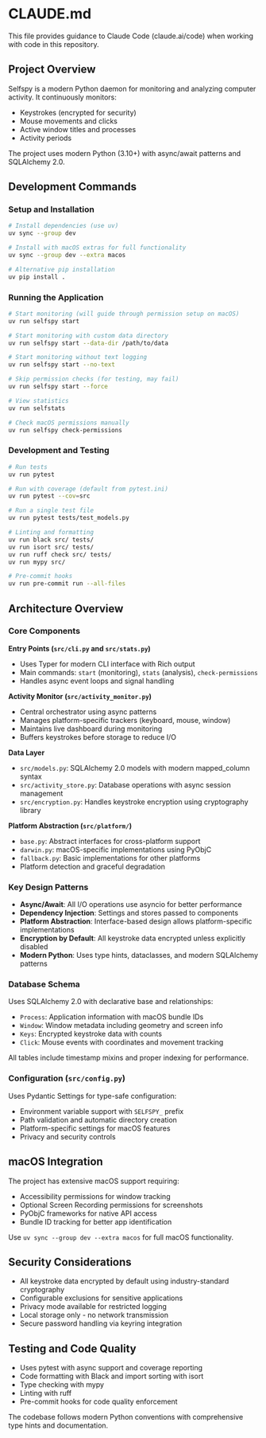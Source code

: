 # CLAUDE.md

This file provides guidance to Claude Code (claude.ai/code) when working with code in this repository.

## Project Overview

Selfspy is a modern Python daemon for monitoring and analyzing computer activity. It continuously monitors:
- Keystrokes (encrypted for security)
- Mouse movements and clicks
- Active window titles and processes
- Activity periods

The project uses modern Python (3.10+) with async/await patterns and SQLAlchemy 2.0.

## Development Commands

### Setup and Installation
```bash
# Install dependencies (use uv)
uv sync --group dev

# Install with macOS extras for full functionality
uv sync --group dev --extra macos

# Alternative pip installation
uv pip install .
```

### Running the Application
```bash
# Start monitoring (will guide through permission setup on macOS)
uv run selfspy start

# Start monitoring with custom data directory
uv run selfspy start --data-dir /path/to/data

# Start monitoring without text logging
uv run selfspy start --no-text

# Skip permission checks (for testing, may fail)
uv run selfspy start --force

# View statistics
uv run selfstats

# Check macOS permissions manually
uv run selfspy check-permissions
```

### Development and Testing
```bash
# Run tests
uv run pytest

# Run with coverage (default from pytest.ini)
uv run pytest --cov=src

# Run a single test file
uv run pytest tests/test_models.py

# Linting and formatting
uv run black src/ tests/
uv run isort src/ tests/
uv run ruff check src/ tests/
uv run mypy src/

# Pre-commit hooks
uv run pre-commit run --all-files
```

## Architecture Overview

### Core Components

**Entry Points (`src/cli.py` and `src/stats.py`)**
- Uses Typer for modern CLI interface with Rich output
- Main commands: `start` (monitoring), `stats` (analysis), `check-permissions`
- Handles async event loops and signal handling

**Activity Monitor (`src/activity_monitor.py`)**
- Central orchestrator using async patterns
- Manages platform-specific trackers (keyboard, mouse, window)
- Maintains live dashboard during monitoring
- Buffers keystrokes before storage to reduce I/O

**Data Layer**
- `src/models.py`: SQLAlchemy 2.0 models with modern mapped_column syntax
- `src/activity_store.py`: Database operations with async session management
- `src/encryption.py`: Handles keystroke encryption using cryptography library

**Platform Abstraction (`src/platform/`)**
- `base.py`: Abstract interfaces for cross-platform support
- `darwin.py`: macOS-specific implementations using PyObjC
- `fallback.py`: Basic implementations for other platforms
- Platform detection and graceful degradation

### Key Design Patterns

- **Async/Await**: All I/O operations use asyncio for better performance
- **Dependency Injection**: Settings and stores passed to components
- **Platform Abstraction**: Interface-based design allows platform-specific implementations
- **Encryption by Default**: All keystroke data encrypted unless explicitly disabled
- **Modern Python**: Uses type hints, dataclasses, and modern SQLAlchemy patterns

### Database Schema

Uses SQLAlchemy 2.0 with declarative base and relationships:
- `Process`: Application information with macOS bundle IDs
- `Window`: Window metadata including geometry and screen info
- `Keys`: Encrypted keystroke data with counts
- `Click`: Mouse events with coordinates and movement tracking

All tables include timestamp mixins and proper indexing for performance.

### Configuration (`src/config.py`)

Uses Pydantic Settings for type-safe configuration:
- Environment variable support with `SELFSPY_` prefix
- Path validation and automatic directory creation
- Platform-specific settings for macOS features
- Privacy and security controls

## macOS Integration

The project has extensive macOS support requiring:
- Accessibility permissions for window tracking
- Optional Screen Recording permissions for screenshots
- PyObjC frameworks for native API access
- Bundle ID tracking for better app identification

Use `uv sync --group dev --extra macos` for full macOS functionality.

## Security Considerations

- All keystroke data encrypted by default using industry-standard cryptography
- Configurable exclusions for sensitive applications
- Privacy mode available for restricted logging
- Local storage only - no network transmission
- Secure password handling via keyring integration

## Testing and Code Quality

- Uses pytest with async support and coverage reporting
- Code formatting with Black and import sorting with isort
- Type checking with mypy
- Linting with ruff
- Pre-commit hooks for code quality enforcement

The codebase follows modern Python conventions with comprehensive type hints and documentation.